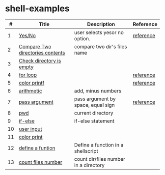 # shell-examples

| # | Title | Description | Reference |
|---| ----- | ----------- | --------- |
|1| [Yes/No](./yes-no.sh)|  user selects yesor no option. | [reference](https://stackoverflow.com/questions/226703/how-do-i-prompt-for-yes-no-cancel-input-in-a-linux-shell-script)|
|2| [Compare Two directories contents](./compare-two-dir-contents.sh)| compare two dir's files name | |
|3| [Check directory is empty](./check_dir_empty.sh) | |
|4| [for loop](./for-loop.sh) | |[reference](https://jhnyang.tistory.com/191)|
|5| [color printf](./color-printf.sh) | |[reference](https://stackoverflow.com/questions/5947742/how-to-change-the-output-color-of-echo-in-linux?page=1&tab=votes#tab-top)|
|6| [arithmetic](./arithmetic.sh) | add, minus numbers ||
|7| [pass argument](./pass-argument/README.md) | pass argument by space, equal sign | [reference](https://mp.weixin.qq.com/s/ih4HqvcaXshPvEAKTAPdtA)|
|8| [pwd](https://github.com/miseon119/shellscript-examples/blob/6adb31a00cff07068d653d3a10ba3ada4047cedc/check_dir_empty.sh#L14) | current directory | |
|9| [if-else](https://github.com/miseon119/shellscript-examples/blob/4400d77e72cf32d24b48e9bae18b9166105279d7/basic/basic.sh#L4) | if-else statement | |
|10| [user input](./basic/user-input.sh) |  | |
|11| [color print](./basic/user-input.sh) |  | |
|12| [define a funtion](./function/function-note.sh)| Define a function in a shellscript||
|13| [count files number](https://github.com/miseon119/shellscript-examples/blob/6dd10aba43b223d27b35c7f0132e29ace686843d/check_dir_empty.sh#L25) | count dir/files number in a directory||
